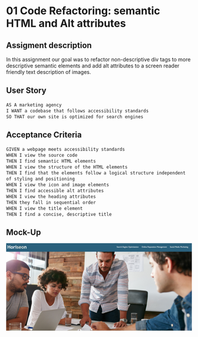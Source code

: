 # 01 Code Refactoring: semantic HTML and Alt attributes

## Assigment description

In this assignment our goal was to refactor non-descriptive div tags to more descriptive semantic elements and add alt attributes to a screen reader friendly text description of images.

## User Story

<!-- From original README text -->

```
AS A marketing agency
I WANT a codebase that follows accessibility standards
SO THAT our own site is optimized for search engines
```

## Acceptance Criteria

<!-- From original README text -->

```
GIVEN a webpage meets accessibility standards
WHEN I view the source code
THEN I find semantic HTML elements
WHEN I view the structure of the HTML elements
THEN I find that the elements follow a logical structure independent of styling and positioning
WHEN I view the icon and image elements
THEN I find accessible alt attributes
WHEN I view the heading attributes
THEN they fall in sequential order
WHEN I view the title element
THEN I find a concise, descriptive title
```

## Mock-Up

<!-- Here is the screenshot of my sample webpage -->

![Here is the screenshot of my sample webpage](./assets/images/my-webpage-screenshot.png)